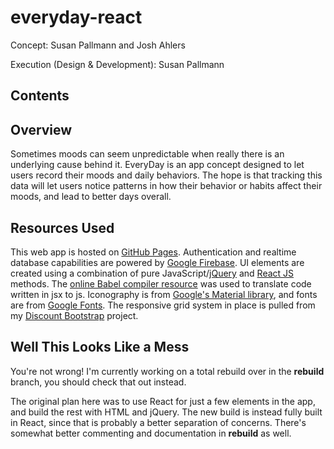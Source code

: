 # everyday-react
Concept: Susan Pallmann and Josh Ahlers

Execution (Design & Development): Susan Pallmann

## Contents

## Overview
Sometimes moods can seem unpredictable when really there is an underlying cause behind it. EveryDay is an app concept designed to let users record their moods and daily behaviors. The hope is that tracking this data will let users notice patterns in how their behavior or habits affect their moods, and lead to better days overall.

## Resources Used
This web app is hosted on [GitHub Pages](https://pages.github.com/). Authentication and realtime database capabilities are powered by [Google Firebase](https://firebase.google.com/). UI elements are created using a combination of pure JavaScript/[jQuery](https://jquery.com/) and [React JS](https://reactjs.org/) methods. The [online Babel compiler resource](https://babeljs.io/) was used to translate code written in jsx to js. Iconography is from [Google's Material library](https://material.io/), and fonts are from [Google Fonts](https://fonts.google.com/). The responsive grid system in place is pulled from my [Discount Bootstrap](https://github.com/susanpallmann/discount-bootstrap) project.

## Well This Looks Like a Mess
You're not wrong! I'm currently working on a total rebuild over in the **rebuild** branch, you should check that out instead.

The original plan here was to use React for just a few elements in the app, and build the rest with HTML and jQuery. The new build is instead fully built in React, since that is probably a better separation of concerns. There's somewhat better commenting and documentation in **rebuild** as well.

